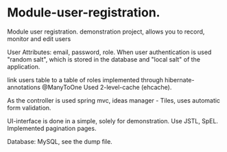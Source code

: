 # Module-user-registration.
Module user registration.  demonstration project, allows you to record, monitor and edit users

User Attributes: email, password, role.
When user authentication is used "random salt", which is stored in the database and "local salt" of the application.

link users table to a table of roles implemented through hibernate-annotations @ManyToOne
Used 2-level-cache (ehcache).

As the controller is used spring mvc, ideas manager - Tiles, uses automatic form validation.

UI-interface is done in a simple, solely for demonstration. Use JSTL, SpEL. Implemented pagination pages.

Database: MySQL, see the dump file.
